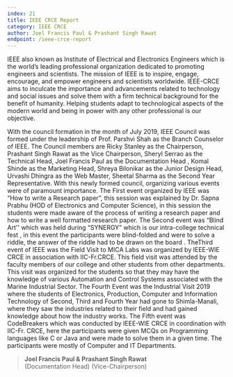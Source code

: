 ```yaml
---
index: 21
title: IEEE CRCE Report
category: IEEE CRCE
author: Joel Francis Paul & Prashant Singh Rawat
endpoint: /ieee-crce-report
---
```


IEEE also known as Institute of Electrical and Electronics Engineers which is the world’s leading professional organization dedicated to promoting engineers and scientists. The mission of IEEE is to inspire, engage, encourage, and empower engineers and scientists worldwide. IEEE-CRCE aims to inculcate the importance and advancements related to technology and social issues and solve them with a firm technical background for the benefit of humanity. Helping students adapt to technological aspects of the modern world and being in power with any other professional is our objective.

With the council formation in the month of July 2019, IEEE Council was formed under the leadership of Prof. Parshvi Shah as the Branch Counselor of IEEE. The Council members are Ricky Stanley as the Chairperson, Prashant Singh Rawat as the Vice Chairperson, Sheryl Serrao as the Technical Head, Joel Francis Paul as the Documentation Head , Komal Shinde as the Marketing Head, Shreya Bilonikar as the Junior Design Head, Urvashi Dhingra as the Web Master, Sheetal Sharma as the Second Year Representative. With this newly formed council, organizing various events were of paramount importance. The First event organized by IEEE was “How to write a Research paper”, this session was explained by Dr. Sapna Prabhu (HOD of Electronics and Computer Science), in this session the students were made aware of the process of writing a research paper and how to write a well formatted research paper. The Second event was “Blind Art'' which was held during “SYNERGY” which is our intra-college technical fest , in this event the participants were blind-folded and were to solve a riddle, the answer of the riddle had to be drawn on the board . TheThird event of IEEE was the Field Visit to MICA Labs was organized by IEEE-WIE CRCE in association with IIC-Fr.CRCE. This field visit was attended by the faculty members of our college and other students from other departments. This visit was organized for the students so that they may have the knowledge of various Automation and Control Systems associated with the Marine Industrial Sector. The Fourth Event was the Industrial Visit 2019 where the students of Electronics, Production, Computer and Information Technology of Second, Third and Fourth Year had gone to Shimla-Manali, where they saw the industries related to their field and had gained knowledge about how the industry works. The Fifth event was CodeBreakers which was conducted by IEEE-WIE CRCE in coordination with IIC-Fr. CRCE, here the participants were given MCQs on Programming languages like C or Java and were made to solve them in a given time. The participants were mostly of Computer and IT Departments.

> **Joel Francis Paul & Prashant Singh Rawat**<br>
> (Documentation Head) (Vice-Chairperson)
